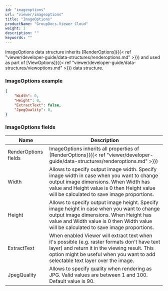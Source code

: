 ```yaml
---
id: "imageoptions"
url: "viewer/imageoptions"
title: "ImageOptions"
productName: "GroupDocs.Viewer Cloud"
weight: 1
description: ""
keywords: ""
---
```


ImageOptions data structure inherits [RenderOptions]({{< ref "viewer/developer-guide/data-structures/renderoptions.md" >}}) and used as part of [ViewOptions]({{< ref "viewer/developer-guide/data-structures/viewoptions.md" >}}) data structure.

### ImageOptions example

```json
{
	"Width": 0,
	"Height": 0,
	"ExtractText": false,
	"JpegQuality": 0,
}
```

### ImageOptions fields

|Name|Description
|---|---
|RenderOptions fields|ImageOptions inherits all properties of [RenderOptions]({{< ref "viewer/developer-guide/data-structures/renderoptions.md" >}})
|Width|Allows to specify output image width. Specify image width in case when you want to change output image dimensions. When Width has value and Height value is 0 then Height value will be calculated to save image proportions.
|Height|Allows to specify output image height. Specify image height in case when you want to change output image dimensions. When Height has value and Width value is 0 then Width value will be calculated to save image proportions.
|ExtractText|When enabled Viewer will extract text when it's possible (e.g. raster formats don't have text layer) and return it in the viewing result. This option might be useful when you want to add selectable text layer over the image.
|JpegQuality|Allows to specify quality when rendering as JPG. Valid values are between 1 and 100. Default value is 90.
